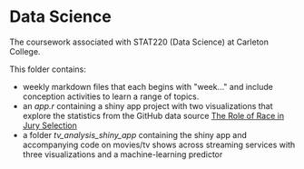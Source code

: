 # Data Science

The coursework associated with STAT220 (Data Science) at Carleton College.

This folder contains:
- weekly markdown files that each begins with "week..." and include conception activities to learn a range of topics.
- an *app.r* containing a shiny app project with two visualizations that explore the statistics from the GitHub data source <a href="https://github.com/APM-Reports/jury-data">The Role of Race in Jury Selection </a>
- a folder *tv_analysis_shiny_app* containing the shiny app and accompanying code on movies/tv shows across streaming services with three visualizations and a machine-learning predictor

